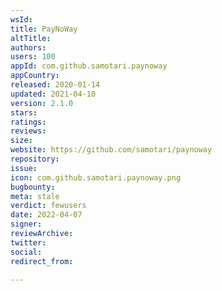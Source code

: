 ```yaml
---
wsId: 
title: PayNoWay
altTitle: 
authors: 
users: 100
appId: com.github.samotari.paynoway
appCountry: 
released: 2020-01-14
updated: 2021-04-10
version: 2.1.0
stars: 
ratings: 
reviews: 
size: 
website: https://github.com/samotari/paynoway
repository: 
issue: 
icon: com.github.samotari.paynoway.png
bugbounty: 
meta: stale
verdict: fewusers
date: 2022-04-07
signer: 
reviewArchive: 
twitter: 
social: 
redirect_from: 

---
```


